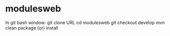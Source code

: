 # modulesweb
In git bash window:
git clone URL
cd modulesweb
git checkout develop
mvn clean package (or) install
